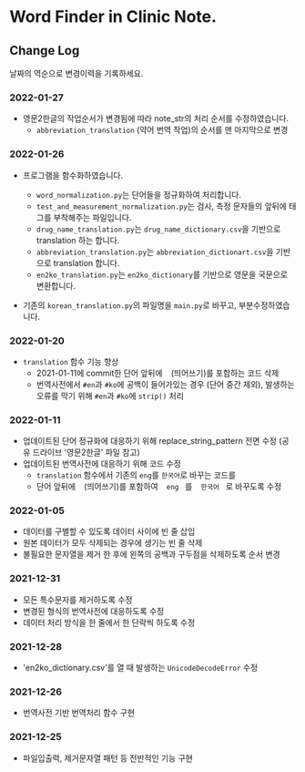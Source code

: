 # Word Finder in Clinic Note.

## Change Log
날짜의 역순으로 변경이력을 기록하세요.

### 2022-01-27
- 영문2한글의 작업순서가 변경됨에 따라 note_str의 처리 순서를 수정하였습니다.
  - `abbreviation_translation` (약어 번역 작업)의 순서를 맨 마지막으로 변경

### 2022-01-26
- 프로그램을 함수화하였습니다.
  - `word_normalization.py`는 단어들을 정규화하여 처리합니다.
  - `test_and_measurement_normalization.py`는 검사, 측정 문자들의 앞뒤에 태그를 부착해주는 파일입니다.
  - `drug_name_translation.py`는 `drug_name_dictionary.csv`을 기반으로 translation 하는 합니다.
  - `abbreviation_translation.py`는 `abbreviation_dictionart.csv`을 기반으로 translation 합니다.
  - `en2ko_translation.py`는 `en2ko_dictionary`를 기반으로 영문을 국문으로 변환합니다.

- 기존의 `korean_translation.py`의 파일명을 `main.py`로 바꾸고, 부분수정하였습니다.

### 2022-01-20
- `translation` 함수 기능 향상
  - 2021-01-11에 commit한 단어 앞뒤에 `ㅤ`(띄어쓰기)를 포함하는 코드 삭제
  - 번역사전에서  `#en`과 `#ko`에 공백이 들어가있는 경우 (단어 중간 제외), 발생하는 오류를 막기 위해 `#en`과 `#ko`에 `strip()` 처리

### 2022-01-11
- 업데이트된 단어 정규화에 대응하기 위해 replace_string_pattern 전면 수정 (공유 드라이브 '영문2한글' 파일 참고)
- 업데이트된 번역사전에 대응하기 위해 코드 수정
  - `translation` 함수에서 기존의 `eng`를 `한국어`로 바꾸는 코드를
  - 단어 앞뒤에 `ㅤ`(띄어쓰기)를 포함하여 `ㅤengㅤ`를 `ㅤ한국어ㅤ`로 바꾸도록 수정

### 2022-01-05
- 데이터를 구별할 수 있도록 데이터 사이에 빈 줄 삽입
- 원본 데이터가 모두 삭제되는 경우에 생기는 빈 줄 삭제
- 불필요한 문자열을 제거 한 후에 왼쪽의 공백과 구두점을 삭제하도록 순서 변경

### 2021-12-31
- 모든 특수문자를 제거하도록 수정
- 변경된 형식의 번역사전에 대응하도록 수정
- 데이터 처리 방식을 한 줄에서 한 단락씩 하도록 수정

### 2021-12-28
- 'en2ko_dictionary.csv'를 열 때 발생하는 `UnicodeDecodeError` 수정

### 2021-12-26
- 번역사전 기반 번역처리 함수 구현

### 2021-12-25
- 파일입출력, 제거문자열 패턴 등 전반적인 기능 구현
